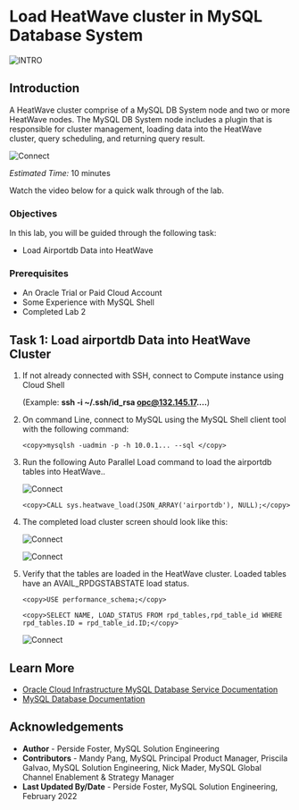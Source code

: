 # Load HeatWave cluster in MySQL Database System  
![INTRO](./images/00_mds_heatwave_2.png " ")

## Introduction

A HeatWave cluster comprise of a MySQL DB System node and two or more HeatWave nodes. The MySQL DB System node includes a plugin that is responsible for cluster management, loading data into the HeatWave cluster, query scheduling, and returning query result.

![Connect](./images/10addheat00.png " ")

_Estimated Time:_ 10 minutes

Watch the video below for a quick walk through of the lab.

[](youtube:OzqCt3XATto)

### Objectives

In this lab, you will be guided through the following task:

- Load Airportdb Data into HeatWave

### Prerequisites

- An Oracle Trial or Paid Cloud Account
- Some Experience with MySQL Shell
- Completed Lab 2


## Task 1: Load airportdb Data into HeatWave Cluster
1. If not already connected with SSH, connect to Compute instance using Cloud Shell

    (Example: **ssh -i ~/.ssh/id_rsa opc@132.145.17....**)

2. On command Line, connect to MySQL using the MySQL Shell client tool with the following command:

    ```
    <copy>mysqlsh -uadmin -p -h 10.0.1... --sql </copy>
    ```

3. Run the following Auto Parallel Load command to load the airportdb tables into HeatWave..

    ![Connect](./images/heatwave-load-01-shell.png " ")

    ```
    <copy>CALL sys.heatwave_load(JSON_ARRAY('airportdb'), NULL);</copy>
    ```
4. The completed load cluster screen should look like this:

    ![Connect](./images/heatwave-load-02.png " ")

    ![Connect](./images/heatwave-load-03.png " ")

5.	Verify that the tables are loaded in the HeatWave cluster. Loaded tables have an AVAIL_RPDGSTABSTATE load status.

    ```
    <copy>USE performance_schema;</copy>
    ```
    ```
    <copy>SELECT NAME, LOAD_STATUS FROM rpd_tables,rpd_table_id WHERE rpd_tables.ID = rpd_table_id.ID;</copy>
    ```
    ![Connect](./images/heatwave-load-04.png " ")

## Learn More

* [Oracle Cloud Infrastructure MySQL Database Service Documentation ](https://docs.cloud.oracle.com/en-us/iaas/MySQL-database)
* [MySQL Database Documentation](https://www.MySQL.com)

## Acknowledgements

* **Author** - Perside Foster, MySQL Solution Engineering
* **Contributors** - Mandy Pang, MySQL Principal Product Manager,  Priscila Galvao, MySQL Solution Engineering, Nick Mader, MySQL Global Channel Enablement & Strategy Manager
* **Last Updated By/Date** - Perside Foster, MySQL Solution Engineering, February 2022

